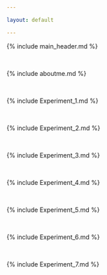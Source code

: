 ```yaml
---

layout: default

---
```


{% include main_header.md %}


<br>

{% include aboutme.md %}


<br>

{% include Experiment_1.md %}


<br>

{% include Experiment_2.md %}


<br>

{% include Experiment_3.md %}


<br>


{% include Experiment_4.md %}

<br>


{% include Experiment_5.md %}


<br>


{% include Experiment_6.md %}


<br>

{% include Experiment_7.md %}

<br>






